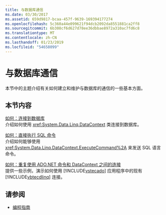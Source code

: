 ```yaml
---
title: 与数据库通信
ms.date: 03/30/2017
ms.assetid: 659d9817-bcaa-457f-9639-169394177274
ms.openlocfilehash: 5c360a44e099621f94dcb2092da8551881ca2ff8
ms.sourcegitcommit: 6b308cf6d627d78ee36dbbae8972a310ac7fd6c8
ms.translationtype: MT
ms.contentlocale: zh-CN
ms.lasthandoff: 01/23/2019
ms.locfileid: "54658099"
---
```

# <a name="communicating-with-the-database"></a>与数据库通信
本节中的主题介绍有关如何建立和维护与数据库的通信的一些基本方面。  
  
## <a name="in-this-section"></a>本节内容  
 [如何：连接到数据库](../../../../../../docs/framework/data/adonet/sql/linq/how-to-connect-to-a-database.md)  
 介绍如何使用 <xref:System.Data.Linq.DataContext> 类连接到数据库。  
  
 [如何：直接执行 SQL 命令](../../../../../../docs/framework/data/adonet/sql/linq/how-to-directly-execute-sql-commands.md)  
 介绍如何能够使用 <xref:System.Data.Linq.DataContext.ExecuteCommand%2A> 来发送 SQL 语言命令。  
  
 [如何：重复使用 ADO.NET 命令和 DataContext 之间的连接](../../../../../../docs/framework/data/adonet/sql/linq/how-to-reuse-a-connection-between-an-ado-net-command-and-a-datacontext.md)  
 提供一些示例，演示如何使用 [!INCLUDE[vstecado](../../../../../../includes/vstecado-md.md)] 应用程序中的现有 [!INCLUDE[vbtecdlinq](../../../../../../includes/vbtecdlinq-md.md)] 连接。  
  
## <a name="see-also"></a>请参阅
- [编程指南](../../../../../../docs/framework/data/adonet/sql/linq/programming-guide.md)
